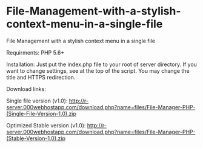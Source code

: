 # File-Management-with-a-stylish-context-menu-in-a-single-file
File Management with a stylish context menu in a single file

Requirments:
PHP 5.6+

Installation:
Just put the index.php file to your root of server directory.
If you want to change settings, see at the top of the script.
You may change the title and HTTPS redirection.


Download links:


Single file version (v1.0): http://r-server.000webhostapp.com/download.php?name=files/File-Manager-PHP-(Single-File-Version-1.0).zip

Optimized Stable version (v1.0): http://r-server.000webhostapp.com/download.php?name=files/File-Manager-PHP-(Stable-Version-1.0).zip
